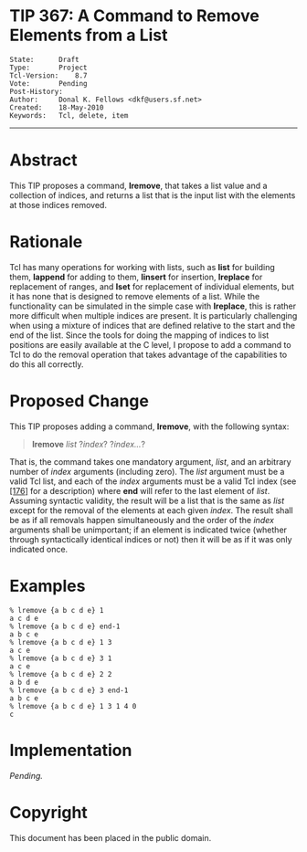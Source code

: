 # TIP 367: A Command to Remove Elements from a List
	State:		Draft
	Type:		Project
	Tcl-Version:	8.7
	Vote:		Pending
	Post-History:	
	Author:		Donal K. Fellows <dkf@users.sf.net>
	Created:	18-May-2010
	Keywords:	Tcl, delete, item
-----

# Abstract

This TIP proposes a command, **lremove**, that takes a list value and a
collection of indices, and returns a list that is the input list with the
elements at those indices removed.

# Rationale

Tcl has many operations for working with lists, such as **list** for
building them, **lappend** for adding to them, **linsert** for insertion,
**lreplace** for replacement of ranges, and **lset** for replacement of
individual elements, but it has none that is designed to remove elements of a
list. While the functionality can be simulated in the simple case with
**lreplace**, this is rather more difficult when multiple indices are
present. It is particularly challenging when using a mixture of indices that
are defined relative to the start and the end of the list. Since the tools for
doing the mapping of indices to list positions are easily available at the C
level, I propose to add a command to Tcl to do the removal operation that
takes advantage of the capabilities to do this all correctly.

# Proposed Change

This TIP proposes adding a command, **lremove**, with the following syntax:

 > **lremove** _list_ ?_index_? ?_index..._?

That is, the command takes one mandatory argument, _list_, and an arbitrary
number of _index_ arguments \(including zero\). The _list_ argument must be
a valid Tcl list, and each of the _index_ arguments must be a valid Tcl
index \(see [[176]](176.md) for a description\) where **end** will refer to the last
element of _list_. Assuming syntactic validity, the result will be a list
that is the same as _list_ except for the removal of the elements at each
given _index_. The result shall be as if all removals happen simultaneously
and the order of the _index_ arguments shall be unimportant; if an element
is indicated twice \(whether through syntactically identical indices or not\)
then it will be as if it was only indicated once.

# Examples

	% lremove {a b c d e} 1
	a c d e
	% lremove {a b c d e} end-1
	a b c e
	% lremove {a b c d e} 1 3
	a c e
	% lremove {a b c d e} 3 1
	a c e
	% lremove {a b c d e} 2 2
	a b d e
	% lremove {a b c d e} 3 end-1
	a b c e
	% lremove {a b c d e} 1 3 1 4 0
	c

# Implementation

_Pending._

# Copyright

This document has been placed in the public domain.

